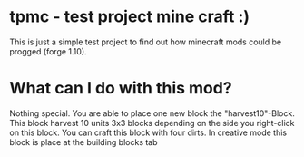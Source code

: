 # tpmc - test project mine craft :)
This is just a simple test project to find out how minecraft mods could be progged (forge 1.10).

# What can I do with this mod?
Nothing special. You are able to place one new block the "harvest10"-Block. This block harvest 10 units 3x3 blocks depending on the side you right-click on this block.
You can craft this block with four dirts. In creative mode this block is place at the building blocks tab
